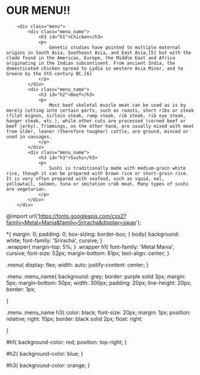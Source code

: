 <!DOCTYPE html>
<html lang="em">
<head>
	<meta charset="utf-8">
	<title>Assignment Solution for Module 2</title>
	<link rel="stylesheet" type="text/css" href="style.css">
</head>
<body>
	<div class="wrapper">
		<h1>OUR MENU!!</h1>

		<div class="menu">
			<div class="menu_name">
				<h3 id="h1">Chicken</h3>
				<p>
					Genetic studies have pointed to multiple maternal origins in South Asia, Southeast Asia, and East Asia,[5] but with the clade found in the Americas, Europe, the Middle East and Africa originating in the Indian subcontinent. From ancient India, the domesticated chicken spread to Lydia in western Asia Minor, and to Greece by the 5th century BC.[6] 
				</p>
			</div>
       		<div class="menu_name">
				<h3 id="h2">Beef</h3>
				<p>
					Most beef skeletal muscle meat can be used as is by merely cutting into certain parts, such as roasts, short ribs or steak (filet mignon, sirloin steak, rump steak, rib steak, rib eye steak, hanger steak, etc.), while other cuts are processed (corned beef or beef jerky). Trimmings, on the other hand, are usually mixed with meat from older, leaner (therefore tougher) cattle, are ground, minced or used in sausages.
				</p>
			</div>
        	<div class="menu_name">
				<h3 id="h3">Sushi</h3>
				<p>
					Sushi is traditionally made with medium-grain white rice, though it can be prepared with brown rice or short-grain rice. It is very often prepared with seafood, such as squid, eel, yellowtail, salmon, tuna or imitation crab meat. Many types of sushi are vegetarian.
				</p>
			</div>
        </div>
</body>
</html>



@import url('https://fonts.googleapis.com/css2?family=Metal+Mania&family=Sriracha&display=swap');

*{
	margin: 0;
	padding: 0;
	box-sizing: border-box;
}
body{
	background: white;
	font-family: 'Sriracha', cursive;
}	
.wrapper{
	margin-top: 5%;
}
.wrapper h1{
	font-family: 'Metal Mania', cursive;
	font-size: 52px;
	margin-bottom: 61px;
	text-align: center;
}

.menu{
	display: flex;
	width: auto;
	justify-content: center;
}

.menu .menu_name{
	background: grey;
	border: purple solid 3px;
	margin: 5px;
	margin-bottom: 50px;
	width: 300px;
	padding: 20px;
	line-height: 20px;
	border: 1px;

}

.menu .menu_name h3{
	color: black;
	font-size: 20px;
	margin: 1px;
	position: relative;
	right: 10px;
	border: black solid 2px;
	float: right;

 }

 #h1{
 	background-color: red;
 	position: top-right;
 }

 #h2{
 	background-color: blue;
 }

 #h3{
 	background-color: orange;
 }
